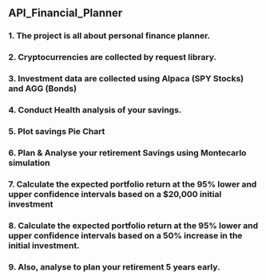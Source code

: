 ## API_Financial_Planner
### 1. The project is all about personal finance planner.
### 2. Cryptocurrencies are collected by request library.
### 3. Investment data are collected using Alpaca (SPY Stocks) and AGG (Bonds)
### 4. Conduct Health analysis of your savings.
### 5. Plot savings Pie Chart
### 6. Plan & Analyse your retirement Savings using Montecarlo simulation
### 7. Calculate the expected portfolio return at the 95% lower and upper confidence intervals based on a $20,000 initial investment
### 8. Calculate the expected portfolio return at the 95% lower and upper confidence intervals based on a 50% increase in the initial investment.
### 9. Also, analyse to plan your retirement 5 years early.
